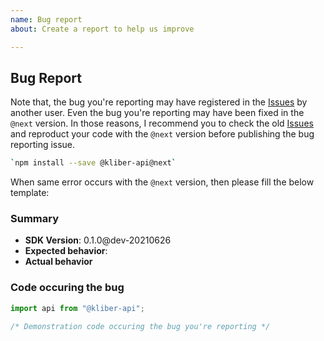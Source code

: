 ```yaml
---
name: Bug report
about: Create a report to help us improve

---
```


## Bug Report
Note that, the bug you're reporting may have registered in the [Issues](https://github.com/Switch1220/klib/search?type=Issues) by another user. Even the bug you're reporting may have been fixed in the `@next` version. In those reasons, I recommend you to check the old [Issues](https://github.com/Switch1220/klib/search?type=Issues) and reproduct your code with the `@next` version before publishing the bug reporting issue.

```bash
`npm install --save @kliber-api@next`
```

When same error occurs with the `@next` version, then please fill the below template:

### Summary
  - **SDK Version**: 0.1.0@dev-20210626
  - **Expected behavior**: 
  - **Actual behavior**

### Code occuring the bug
```typescript
import api from "@kliber-api";

/* Demonstration code occuring the bug you're reporting */
```